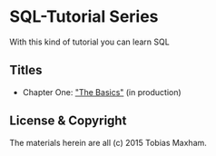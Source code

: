 # SQL-Tutorial Series

With this kind of tutorial you can learn SQL


## Titles

* Chapter One: ["The Basics"](basics/readme.md) (in production)

## License & Copyright

The materials herein are all (c) 2015 Tobias Maxham.
